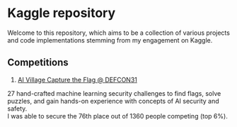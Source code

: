 # Kaggle repository

Welcome to this repository, which aims to be a collection of various projects and code implementations stemming from my engagement on Kaggle.

## Competitions

1. [AI Village Capture the Flag @ DEFCON31](./Competitions/DEFCON31/)

27 hand-crafted machine learning security challenges to find flags, solve puzzles, and gain hands-on experience with concepts of AI security and safety.\
I was able to secure the 76th place out of 1360 people competing (top 6%).